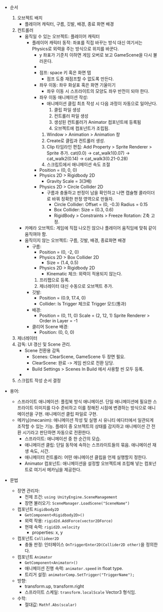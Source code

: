 - 순서
    1. 오브젝트 배치
        - 플레이어 캐릭터, 구름, 깃발, 배경, 종료 화면 배경
    2. 컨트롤러
        - 움직일 수 있는 오브젝트: 플레이어 캐릭터
            - 플레이어 캐릭터 동작: 좌표를 직접 바꾸는 방식 대신 여기서는 Physics로 외력을 주는 방식으로 위치를 바꾼다.
                - y 좌표가 기준치 이하면 게임 오버로 보고 GameScene을 다시 불러온다.
                - 
                - 점프: space 키 혹은 화면 탭
                    - 점프 도중 재점프할 수 없도록 만든다.
                - 좌우 이동: 좌우 화살표 혹은 화면 기울이기
                    - 좌우 이동 시 스프라이트의 모양도 좌우 반전이 되야 한다.
                - 좌우 이동 애니메이션 작성: 
                    - 애니메이션 클립 최초 작성 시 다음 과정이 자동으로 일어난다.
                        1. 클립 파일 생성
                        2. 컨트롤러 파일 생성
                        3. 생성된 컨트롤러가 Animator 컴포넌트에 등록됨
                        4. 오브젝트에 컴포넌트가 조립됨.
                    1. Window > Animation > Animation 창
                    2. Create로 클립과 컨트롤러 생성. 
                    3. Clip 타임라인 편집: Add Property > Sprite Renderer > Sprite 추가. cat(0.0) -> cat_walk1(0.07) -> cat_walk2(0.14) -> cat_walk3(0.21-0.28)
                    4. 스크립트에서 애니메이션 속도 조절 
                - Position = (0, 0, 0)
                - Physics 2D > Rigidbody 2D
                    - Gravity Scale = 3(3배)
                - Physics 2D > Circle Collider 2D
                    - 구름과 충돌하고 판정이 남을 확인하고 나면 캡슐형 콜라이더로 바꿔 정확한 판정 영역으로 만들자. 
                        - Circle Collider: Offset = (0, -0.3) Radius = 0.15
                        - Box Collider: Size = (0.3, 0.6)
                        - RigidBody > Constraints > Freeze Rotation: Z축 고정.
        - 카메라 오브젝트: 게임에 직접 나오진 않으나 플레이어 움직임에 맞춰 같이 움직여야 함.
        - 움직이지 않는 오브젝트: 구름, 깃발, 배경, 종료화면 배경
            - 구름:
                - Position = (0, -2, 0)
                - Physics 2D > Box Collider 2D
                    - Size = (1.4, 0.5)
                - Physics 2D > Rigidbody 2D
                    - Kinematic 체크: 외력이 적용되지 않는다.
                1. 프리팹으로 등록. 
                2. 제너레이터 대신 수동으로 오브젝트 추가. 
            - 깃발:
                - Position = (0.9, 17.4, 0)
                - Collider: Is Trigger 체크로 Trigger 모드(통과) 
            - 배경:
                - Position = (0, 11, 0) Scale = (2, 12, 1) Sprite Renderer > Order in Layer = -1
            - 클리어 Scene 배경:
                - Position: (0, 0, 0)
    3. 제너레이터
    4. 감독: UI 갱신 및 Scene 관리.
        - Scene 전환용 감독
            - Scenes: ClearScene, GameScene 두 장면 필요.
            - ClearScene: 완료 -> 게임 씬으로 전환 담당.
            - Build Settings > Scenes In Build 에서 사용할 씬 모두 등록.
        - 
    5. 스크립트 작성 순서 결정


- 용어:
    - 스프라이트 애니메이션: 플립북 방식 애니메이션. 단일 애니메이션에 필요한 스프라이트 이미지를 다수 준비하고 이를 정해진 시점에 변경하는 방식으로 애니메이션을 구현. 애니메이션 클립 파일로 구현.
    - 메카님(mecanim): 애니메이션 작성 및 실행 시 유니티 에디터에서 일관되게 조작할 수 있는 기능. 플레이 중 오브젝트의 상태를 감지하고 애니메이션 간 전환 시기라고 판단하면 자동으로 전환한다. 
        - 스프라이트: 애니메이션 중 한 순간의 모습.
        - 애니메이션 클립: 단일 동작에 속하는 스프라이트들의 묶음. 애니메이션 재생 속도,  시간.
        - 애니메이터 컨트롤러: 어떤 애니메이션 클립을 언제 실행할지 정한다.
        - Animator 컴포넌트: 애니메이션을 설정할 오브젝트에 조립해 넣는 컴포넌트로 여기서 메카님을 제공한다.

- 문법
    - 장면 관리자:
        - 전제 조건: `using UnityEngine.SceneManagement`
        - 장면 불러오기: `SceneManager.LoadScene("SceneName")`
    - 컴포넌트 `Rigidbody2D`
        - `GetComponent<Rigidbody2D>()`
        - 외력 작용: `rigid2d.AddForce(vector2DForce)`
        - 현재 속력: `rigid2D.velocity`
            - properties: x, y
    - 컴포넌트 `Collideer2D`
        - 충돌 판정: 인터페이스 `OnTriggerEnter2D(Collider2D other)`을 정의한다.
    - 컴포넌트 `Animator`
        - `GetComponent<Animator>()`
        - 애니메이션 진행 속력: `animator.speed` in float type.
        - 트리거 설정: `animatorComp.SetTrigger("TriggerName");`
    - 방향:
        - transform.up, transform.right
        - 스프라이트 스케일: `transform.localScale` Vector3 형식임.
    - 수학:
        - 절대값: `Mathf.Abs(scalar)`